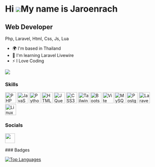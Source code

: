 Hi ![](https://user-images.githubusercontent.com/18350557/176309783-0785949b-9127-417c-8b55-ab5a4333674e.gif)My name is Jaroenrach
==================================================================================================================================

Web Developer
-------------

Php, Laravel, Html, Css, Js, Lua

* 🌍  I'm based in Thailand
* 🧠  I'm learning Laravel Livewire
* ⚡  I Love Coding

<a href="https://www.github.com/Root-Hub-Dev" target="_blank" rel="noreferrer"><img
src="https://img.shields.io/github/followers/Root-Hub-Dev?logo=github&style=for-the-badge&color=0891b2&labelColor=1c1917" /></a>
### Skills

<p align="left">
<a href="https://www.php.net/" target="_blank" rel="noreferrer"><img
        src="https://raw.githubusercontent.com/danielcranney/readme-generator/main/public/icons/skills/php-colored.svg"
        alt="PHP" width="36" height="36"></a>
<a href="https://developer.mozilla.org/en-US/docs/Web/JavaScript" target="_blank" rel="noreferrer"><img
        src="https://raw.githubusercontent.com/danielcranney/readme-generator/main/public/icons/skills/javascript-colored.svg"
        alt="JavaScript" width="36" height="36"></a>
<a href="https://www.python.org/" target="_blank" rel="noreferrer"><img
        src="https://raw.githubusercontent.com/danielcranney/readme-generator/main/public/icons/skills/python-colored.svg"
        alt="Python" width="36" height="36"></a>
<a href="https://developer.mozilla.org/en-US/docs/Glossary/HTML5" target="_blank" rel="noreferrer"><img
        src="https://raw.githubusercontent.com/danielcranney/readme-generator/main/public/icons/skills/html5-colored.svg"
        alt="HTML5" width="36" height="36"></a>
<a href="https://jquery.com/" target="_blank" rel="noreferrer"><img
        src="https://raw.githubusercontent.com/danielcranney/readme-generator/main/public/icons/skills/jquery-colored.svg"
        alt="JQuery" width="36" height="36"></a>
<a href="https://www.w3.org/TR/CSS/#css" target="_blank" rel="noreferrer"><img
        src="https://raw.githubusercontent.com/danielcranney/readme-generator/main/public/icons/skills/css3-colored.svg"
        alt="CSS3" width="36" height="36"></a>
<a href="https://tailwindcss.com/" target="_blank" rel="noreferrer"><img
        src="https://raw.githubusercontent.com/danielcranney/readme-generator/main/public/icons/skills/tailwindcss-colored.svg"
        alt="TailwindCSS" width="36" height="36"></a>
<a href="https://getbootstrap.com/" target="_blank" rel="noreferrer"><img
        src="https://raw.githubusercontent.com/danielcranney/readme-generator/main/public/icons/skills/bootstrap-colored.svg"
        alt="Bootstrap" width="36" height="36"></a>
<a href="https://vitejs.dev/" target="_blank" rel="noreferrer"><img
        src="https://raw.githubusercontent.com/danielcranney/readme-generator/main/public/icons/skills/vite-colored.svg"
        alt="Vite" width="36" height="36"></a>
<a href="https://www.mysql.com/" target="_blank" rel="noreferrer"><img
        src="https://raw.githubusercontent.com/danielcranney/readme-generator/main/public/icons/skills/mysql-colored.svg"
        alt="MySQL" width="36" height="36"></a>
<a href="https://www.postgresql.org/" target="_blank" rel="noreferrer"><img
        src="https://raw.githubusercontent.com/danielcranney/readme-generator/main/public/icons/skills/postgresql-colored.svg"
        alt="PostgreSQL" width="36" height="36"></a>
<a href="https://laravel.com/" target="_blank" rel="noreferrer"><img
        src="https://raw.githubusercontent.com/danielcranney/readme-generator/main/public/icons/skills/laravel-colored.svg"
        alt="Laravel" width="36" height="36"></a>
<a href="https://www.linux.org" target="_blank" rel="noreferrer"><img
        src="https://raw.githubusercontent.com/danielcranney/readme-generator/main/public/icons/skills/linux-colored.svg"
        alt="Linux" width="36" height="36"></a>
</p>

### Socials

<p align="left"> <a href="https://www.github.com/Root-Hub-Dev" target="_blank" rel="noreferrer"> <picture> <source media="(prefers-color-scheme: dark)" srcset="https://raw.githubusercontent.com/danielcranney/readme-generator/main/public/icons/socials/github-dark.svg" /> <source media="(prefers-color-scheme: light)" srcset="https://raw.githubusercontent.com/danielcranney/readme-generator/main/public/icons/socials/github.svg" /> <img src="https://raw.githubusercontent.com/danielcranney/readme-generator/main/public/icons/socials/github.svg" width="32" height="32" /> </picture> </a></p>
### Badges

<a href="https://github.com/Root-Hub-Dev" align="left"><img src="https://github-readme-stats.vercel.app/api/top-langs/?username=Root-Hub-Dev&langs_count=10&title_color=0891b2&text_color=ffffff&icon_color=0891b2&bg_color=1c1917&hide_border=true&locale=en&custom_title=Top%20%Languages" alt="Top Languages" /></a>

